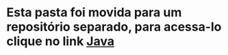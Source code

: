# Esta pasta foi movida para um repositório separado, para acessa-lo clique no link [Java](https://github.com/JuliuCesarC/Java)
